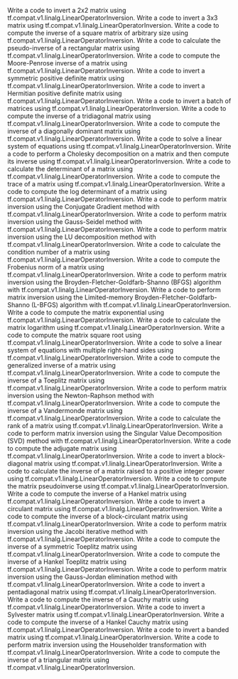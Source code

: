 
Write a code to invert a 2x2 matrix using tf.compat.v1.linalg.LinearOperatorInversion.
Write a code to invert a 3x3 matrix using tf.compat.v1.linalg.LinearOperatorInversion.
Write a code to compute the inverse of a square matrix of arbitrary size using tf.compat.v1.linalg.LinearOperatorInversion.
Write a code to calculate the pseudo-inverse of a rectangular matrix using tf.compat.v1.linalg.LinearOperatorInversion.
Write a code to compute the Moore-Penrose inverse of a matrix using tf.compat.v1.linalg.LinearOperatorInversion.
Write a code to invert a symmetric positive definite matrix using tf.compat.v1.linalg.LinearOperatorInversion.
Write a code to invert a Hermitian positive definite matrix using tf.compat.v1.linalg.LinearOperatorInversion.
Write a code to invert a batch of matrices using tf.compat.v1.linalg.LinearOperatorInversion.
Write a code to compute the inverse of a tridiagonal matrix using tf.compat.v1.linalg.LinearOperatorInversion.
Write a code to compute the inverse of a diagonally dominant matrix using tf.compat.v1.linalg.LinearOperatorInversion.
Write a code to solve a linear system of equations using tf.compat.v1.linalg.LinearOperatorInversion.
Write a code to perform a Cholesky decomposition on a matrix and then compute its inverse using tf.compat.v1.linalg.LinearOperatorInversion.
Write a code to calculate the determinant of a matrix using tf.compat.v1.linalg.LinearOperatorInversion.
Write a code to compute the trace of a matrix using tf.compat.v1.linalg.LinearOperatorInversion.
Write a code to compute the log determinant of a matrix using tf.compat.v1.linalg.LinearOperatorInversion.
Write a code to perform matrix inversion using the Conjugate Gradient method with tf.compat.v1.linalg.LinearOperatorInversion.
Write a code to perform matrix inversion using the Gauss-Seidel method with tf.compat.v1.linalg.LinearOperatorInversion.
Write a code to perform matrix inversion using the LU decomposition method with tf.compat.v1.linalg.LinearOperatorInversion.
Write a code to calculate the condition number of a matrix using tf.compat.v1.linalg.LinearOperatorInversion.
Write a code to compute the Frobenius norm of a matrix using tf.compat.v1.linalg.LinearOperatorInversion.
Write a code to perform matrix inversion using the Broyden-Fletcher-Goldfarb-Shanno (BFGS) algorithm with tf.compat.v1.linalg.LinearOperatorInversion.
Write a code to perform matrix inversion using the Limited-memory Broyden-Fletcher-Goldfarb-Shanno (L-BFGS) algorithm with tf.compat.v1.linalg.LinearOperatorInversion.
Write a code to compute the matrix exponential using tf.compat.v1.linalg.LinearOperatorInversion.
Write a code to calculate the matrix logarithm using tf.compat.v1.linalg.LinearOperatorInversion.
Write a code to compute the matrix square root using tf.compat.v1.linalg.LinearOperatorInversion.
Write a code to solve a linear system of equations with multiple right-hand sides using tf.compat.v1.linalg.LinearOperatorInversion.
Write a code to compute the generalized inverse of a matrix using tf.compat.v1.linalg.LinearOperatorInversion.
Write a code to compute the inverse of a Toeplitz matrix using tf.compat.v1.linalg.LinearOperatorInversion.
Write a code to perform matrix inversion using the Newton-Raphson method with tf.compat.v1.linalg.LinearOperatorInversion.
Write a code to compute the inverse of a Vandermonde matrix using tf.compat.v1.linalg.LinearOperatorInversion.
Write a code to calculate the rank of a matrix using tf.compat.v1.linalg.LinearOperatorInversion.
Write a code to perform matrix inversion using the Singular Value Decomposition (SVD) method with tf.compat.v1.linalg.LinearOperatorInversion.
Write a code to compute the adjugate matrix using tf.compat.v1.linalg.LinearOperatorInversion.
Write a code to invert a block-diagonal matrix using tf.compat.v1.linalg.LinearOperatorInversion.
Write a code to calculate the inverse of a matrix raised to a positive integer power using tf.compat.v1.linalg.LinearOperatorInversion.
Write a code to compute the matrix pseudoinverse using tf.compat.v1.linalg.LinearOperatorInversion.
Write a code to compute the inverse of a Hankel matrix using tf.compat.v1.linalg.LinearOperatorInversion.
Write a code to invert a circulant matrix using tf.compat.v1.linalg.LinearOperatorInversion.
Write a code to compute the inverse of a block-circulant matrix using tf.compat.v1.linalg.LinearOperatorInversion.
Write a code to perform matrix inversion using the Jacobi iterative method with tf.compat.v1.linalg.LinearOperatorInversion.
Write a code to compute the inverse of a symmetric Toeplitz matrix using tf.compat.v1.linalg.LinearOperatorInversion.
Write a code to compute the inverse of a Hankel Toeplitz matrix using tf.compat.v1.linalg.LinearOperatorInversion.
Write a code to perform matrix inversion using the Gauss-Jordan elimination method with tf.compat.v1.linalg.LinearOperatorInversion.
Write a code to invert a pentadiagonal matrix using tf.compat.v1.linalg.LinearOperatorInversion.
Write a code to compute the inverse of a Cauchy matrix using tf.compat.v1.linalg.LinearOperatorInversion.
Write a code to invert a Sylvester matrix using tf.compat.v1.linalg.LinearOperatorInversion.
Write a code to compute the inverse of a Hankel Cauchy matrix using tf.compat.v1.linalg.LinearOperatorInversion.
Write a code to invert a banded matrix using tf.compat.v1.linalg.LinearOperatorInversion.
Write a code to perform matrix inversion using the Householder transformation with tf.compat.v1.linalg.LinearOperatorInversion.
Write a code to compute the inverse of a triangular matrix using tf.compat.v1.linalg.LinearOperatorInversion.